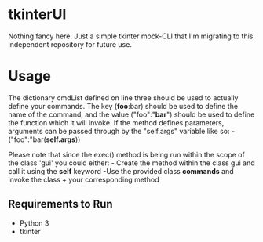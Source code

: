 # tkinterUI

Nothing fancy here. Just a simple tkinter mock-CLI that I'm migrating to this independent repository for future use.

# Usage

The dictionary cmdList defined on line three should be used to actually define your commands. The key (**foo**:bar) should be used to define the name of the command, and the value ("foo":"**bar**") should be used to define the function which it will invoke. If the method defines parameters, arguments can be passed through by the "self.args" variable like so:
    - ("foo":"bar(**self.args**))

Please note that since the exec() method is being run within the scope of the class 'gui' you could either:
    - Create the method within the class gui and call it using the **self** keyword
    -Use the provided class **commands** and invoke the class + your corresponding method

## Requirements to Run

- Python 3
- tkinter

